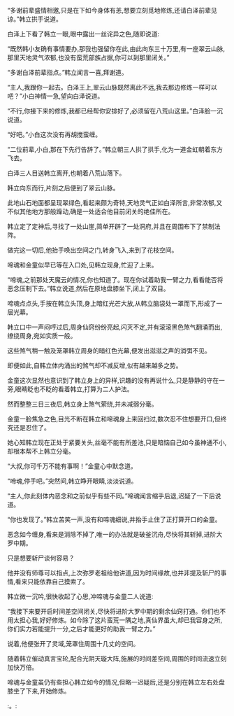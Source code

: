 
“多谢前辈盛情相邀,只是在下如今身体有恙,想要立刻觅地修炼,还请白泽前辈见谅。”韩立拱手说道。

白泽上下看了韩立一眼,眼中露出一丝诧异之色,随即说道:

“既然韩小友确有事情要办,那我也强留你在此,由此向东三十万里,有一座翠云山脉,那里天地灵气浓郁,也没有蛮荒部族占据,你可以到那里闭关。”

“多谢白泽前辈指点。”韩立闻言一喜,拜谢道。

“主人,我跟你一起去。白泽王上,翠云山脉既然离此不远,我去那边修炼一样可以吧？”小白神情一急,望向白泽说道。

“不行,你接下来的修炼,我都已经帮你安排好了,必须留在八荒山这里。”白泽脸一沉说道。

“好吧。”小白这次没有再胡搅蛮缠。

“二位前辈,小白,那在下先行告辞了。”韩立朝三人拱了拱手,化为一道金虹朝着东方飞去。

白泽三人目送韩立离开,也朝着八荒山落下。

韩立向东而行,片刻之后便到了翠云山脉。

此地山石地面都呈现翠绿色,看起来颇为奇特,天地灵气正如白泽所言,非常浓郁,又不似其他地方那般躁动,确是一处适合他目前闭关的绝佳所在。

韩立定了定神后,寻找了一处山崖,简单开辟了一处洞府,并且在周围布下了禁制法阵。

做完这一切后,他抬手唤出空间之门,转身飞入,来到了花枝空间。

啼魂和金童似早已等在入口处,见韩立现身,忙迎了上来。

“啼魂,之前那处天魔云的情况,你也知道了。现在你试着助我一臂之力,看看能否将恶念压制下去。”韩立说道,然后在原地盘膝坐下,闭上了双目。

啼魂点点头,手按在韩立头顶,身上暗红光芒大放,从韩立脑袋处一罩而下,形成了一层光幕。

韩立口中一声闷哼过后,周身仙窍纷纷亮起,闪灭不定,并有滚滚黑色煞气翻涌而出,缭绕周身,宛如实质一般。

这些煞气稍一触及笼罩韩立周身的暗红色光幕,便发出滋滋之声的消弭不见。

即便如此,自韩立体内涌出的煞气却不减反增,似有越来越多之势。

金童这次显然也意识到了韩立身上的异样,识趣的没有再说什么,只是静静的守在一旁,眼睛眨也不眨的看着韩立,打算为二人护法。

然而整整三日三夜后,韩立身上煞气萦绕,并未减弱分毫。

金童一脸焦急之色,目光不断在韩立和啼魂身上来回扫过,数次忍不住想要开口,但终究还是忍住了。

她心知韩立现在正处于紧要关头,丝毫不能有所差池,只是暗恼自己如今虽神通不小,却根本帮不上韩立分毫。

“大叔,你可千万不能有事啊！”金童心中默念道。

“啼魂,停手吧。”突然间,韩立睁开眼睛,淡淡说道。

“主人,你此刻体内恶念和之前似乎有些不同。”啼魂闻言缩手后退,迟疑了一下后说道。

“你也发现了。”韩立苦笑一声,没有和啼魂细说,并抬手止住了正打算开口的金童。

恶念如今缠身,看来是消除不掉了,唯一的办法就是破釜沉舟,尽快将其斩掉,进阶大罗中期。

只是想要斩尸谈何容易？

他并没有师尊可以指点,上次弥罗老祖给他讲道,因为时间缘故,也并非提及斩尸的事情,看来只能依靠自己摸索了。

韩立微一沉吟,很快收起了心思,冲啼魂与金童二人说道:

“我接下来要开启时间差空间闭关,尽快将进阶大罗中期的剩余仙窍打通。你们也不用太担心我,好好修炼。如今除了这片蛮荒一隅之地,真仙界虽大,却已我容身之所,你们实力若能提升一分,之后才能更好的助我一臂之力。”

说着,他便张开了灵域,笼罩住周围十几丈的空间。

随着韩立催动真言宝轮,配合光阴天璇大阵,施展的时间差空间,周围的时间流速立刻加快万倍。

啼魂与金童虽仍有些担心韩立如今的情况,但略一迟疑后,还是分别在韩立左右处盘膝坐了下来,开始修炼。

:。: